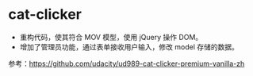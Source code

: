 # cat-clicker

* 重构代码，使其符合 MOV 模型，使用 jQuery 操作 DOM。
* 增加了管理员功能，通过表单接收用户输入，修改 model 存储的数据。


参考：https://github.com/udacity/ud989-cat-clicker-premium-vanilla-zh
